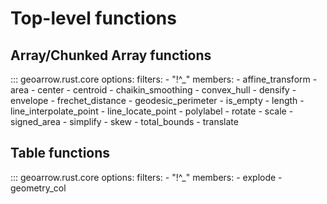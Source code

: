 # Top-level functions

## Array/Chunked Array functions

::: geoarrow.rust.core
    options:
      filters:
        - "!^_"
      members:
        - affine_transform
        - area
        - center
        - centroid
        - chaikin_smoothing
        - convex_hull
        - densify
        - envelope
        - frechet_distance
        - geodesic_perimeter
        - is_empty
        - length
        - line_interpolate_point
        - line_locate_point
        - polylabel
        - rotate
        - scale
        - signed_area
        - simplify
        - skew
        - total_bounds
        - translate

## Table functions

::: geoarrow.rust.core
    options:
      filters:
        - "!^_"
      members:
        - explode
        - geometry_col
